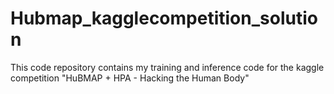 # Hubmap_kagglecompetition_solution
This code repository contains my training and inference code for the kaggle competition "HuBMAP + HPA - Hacking the Human Body"
